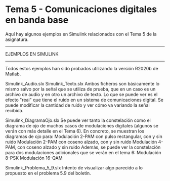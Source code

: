 # Tema 5 - Comunicaciones digitales en banda base
Aquí hay algunos ejemplos en Simulink relacionados con el Tema 5 de la asignatura.

********************
EJEMPLOS EN SIMULINK
********************

Todos estos ejemplos han sido probados utilizando la versión R2020b de Matlab. 

Simulink_Audio.slx
Simulink_Texto.slx
    Ambos ficheros son básicamente lo mismo salvo por la señal que se utiliza de prueba, que 
    en un caso es un archivo de audio y en otro un archivo de texto. Lo que se puede ver es 
    el efecto "real" que tiene el ruido en un sistema de comunicaciones digital. Se puede 
    modificar la cantidad de ruido y ver cómo va variando la señal recibida. 

Simulink_DiagramaOjo.slx
    Se puede ver tanto la constelación como el diagrama de ojo de muchos casos de modulaciones 
    digitales (algunos se verán con más detalle en el Tema 6). 
    En concreto, se muestran los diagramas de ojo para: 
        Modulación 2-PAM con pulso rectangular, con y sin ruido
        Modulación 2-PAM con coseno alzado, con y sin ruido
        Modulación 4-PAM, con coseno alzado y sin ruido
    Además, se puede ver la constelación para dos modulaciones adicionales que se
    verán en el tema 6:
        Modulación 8-PSK
        Modulación 16-QAM

Simulink_Problema_5_9.slx
    Intento de visualizar algo parecido a lo propuesto en el problema 5.9 del boletín.
    
